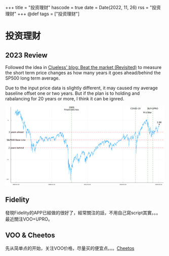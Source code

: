 +++
title = "投资理财"
hascode = true
date = Date(2022, 11, 26)
rss = "投资理财"
+++
@def tags = ["投资理财"]

# 投资理财

## 2023 Review
Followed the idea in [Clueless' blog: Beat the market (Revisited)](https://plaxy314.blogspot.com/2020/) to measure the short term price changes as how many years it goes ahead/behind the SP500 long term average.

Due to the input price data is slightly different, it may caused my average baseline offset one or two years. But if the plan is to holding and rabalancing for 20 years or more, I think it can be ignred.

![Current Status](/assets/UPRO-Measure-2024-02-04.png)

## Fidelity
發現Fidelity的APP已經做的很好了，經常關注的話，不用自己寫script其實。。。
最近關注VOO+UPRO。

## VOO & Cheetos
先从简单点的开始，关注VOO价格，尽量买的便宜点。。。[Cheetos](https://github.com/i7242/Cheetos)
